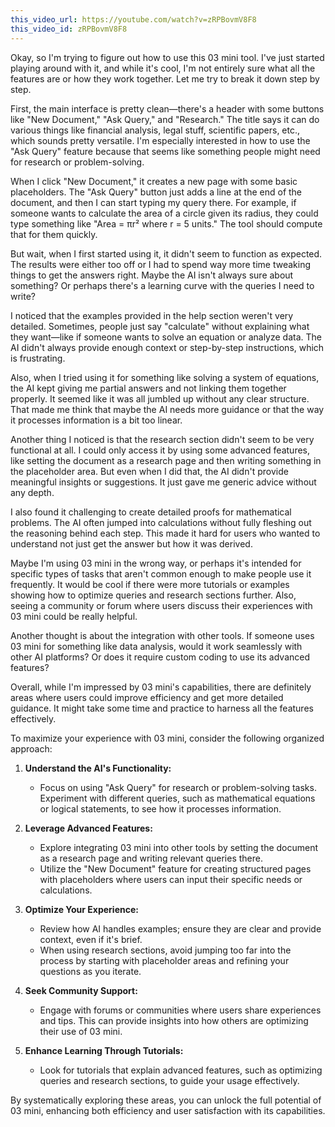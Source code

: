 ```yaml
---
this_video_url: https://youtube.com/watch?v=zRPBovmV8F8
this_video_id: zRPBovmV8F8
---
```

<think>
Okay, so I'm trying to figure out how to use this 03 mini tool. I've just started playing around with it, and while it's cool, I'm not entirely sure what all the features are or how they work together. Let me try to break it down step by step.

First, the main interface is pretty clean—there's a header with some buttons like "New Document," "Ask Query," and "Research." The title says it can do various things like financial analysis, legal stuff, scientific papers, etc., which sounds pretty versatile. I'm especially interested in how to use the "Ask Query" feature because that seems like something people might need for research or problem-solving.

When I click "New Document," it creates a new page with some basic placeholders. The "Ask Query" button just adds a line at the end of the document, and then I can start typing my query there. For example, if someone wants to calculate the area of a circle given its radius, they could type something like "Area = πr² where r = 5 units." The tool should compute that for them quickly.

But wait, when I first started using it, it didn't seem to function as expected. The results were either too off or I had to spend way more time tweaking things to get the answers right. Maybe the AI isn't always sure about something? Or perhaps there's a learning curve with the queries I need to write?

I noticed that the examples provided in the help section weren't very detailed. Sometimes, people just say "calculate" without explaining what they want—like if someone wants to solve an equation or analyze data. The AI didn't always provide enough context or step-by-step instructions, which is frustrating.

Also, when I tried using it for something like solving a system of equations, the AI kept giving me partial answers and not linking them together properly. It seemed like it was all jumbled up without any clear structure. That made me think that maybe the AI needs more guidance or that the way it processes information is a bit too linear.

Another thing I noticed is that the research section didn't seem to be very functional at all. I could only access it by using some advanced features, like setting the document as a research page and then writing something in the placeholder area. But even when I did that, the AI didn't provide meaningful insights or suggestions. It just gave me generic advice without any depth.

I also found it challenging to create detailed proofs for mathematical problems. The AI often jumped into calculations without fully fleshing out the reasoning behind each step. This made it hard for users who wanted to understand not just get the answer but how it was derived.

Maybe I'm using 03 mini in the wrong way, or perhaps it's intended for specific types of tasks that aren't common enough to make people use it frequently. It would be cool if there were more tutorials or examples showing how to optimize queries and research sections further. Also, seeing a community or forum where users discuss their experiences with 03 mini could be really helpful.

Another thought is about the integration with other tools. If someone uses 03 mini for something like data analysis, would it work seamlessly with other AI platforms? Or does it require custom coding to use its advanced features?

Overall, while I'm impressed by 03 mini's capabilities, there are definitely areas where users could improve efficiency and get more detailed guidance. It might take some time and practice to harness all the features effectively.
</think>

To maximize your experience with 03 mini, consider the following organized approach:

1. **Understand the AI's Functionality:**
   - Focus on using "Ask Query" for research or problem-solving tasks. Experiment with different queries, such as mathematical equations or logical statements, to see how it processes information.

2. **Leverage Advanced Features:**
   - Explore integrating 03 mini into other tools by setting the document as a research page and writing relevant queries there.
   - Utilize the "New Document" feature for creating structured pages with placeholders where users can input their specific needs or calculations.

3. **Optimize Your Experience:**
   - Review how AI handles examples; ensure they are clear and provide context, even if it's brief.
   - When using research sections, avoid jumping too far into the process by starting with placeholder areas and refining your questions as you iterate.

4. **Seek Community Support:**
   - Engage with forums or communities where users share experiences and tips. This can provide insights into how others are optimizing their use of 03 mini.

5. **Enhance Learning Through Tutorials:**
   - Look for tutorials that explain advanced features, such as optimizing queries and research sections, to guide your usage effectively.

By systematically exploring these areas, you can unlock the full potential of 03 mini, enhancing both efficiency and user satisfaction with its capabilities.
